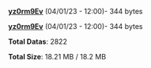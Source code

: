 [**yz0rm9Ev**](/data/yz0rm9Ev.txt) (04/01/23 - 12:00)- 344 bytes

[**yz0rm9Ev**](/data/yz0rm9Ev.txt) (04/01/23 - 12:00)- 344 bytes

**Total Datas**: 2822

**Total Size**: 18.21 MB / 18.2 MB